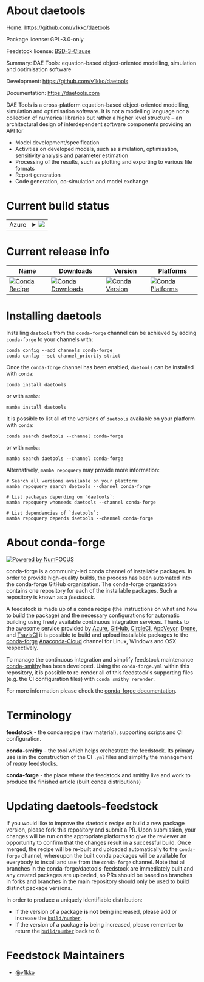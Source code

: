 About daetools
==============

Home: https://github.com/v1kko/daetools

Package license: GPL-3.0-only

Feedstock license: [BSD-3-Clause](https://github.com/conda-forge/daetools-feedstock/blob/main/LICENSE.txt)

Summary: DAE Tools: equation-based object-oriented modelling, simulation and optimisation software

Development: https://github.com/v1kko/daetools

Documentation: https://daetools.com

DAE Tools is a cross-platform equation-based object-oriented modelling, simulation and optimisation software. It is not a modelling language nor a collection of numerical libraries but rather a higher level structure – an architectural design of interdependent software components providing an API for
- Model development/specification
- Activities on developed models, such as simulation, optimisation, sensitivity analysis and parameter estimation
- Processing of the results, such as plotting and exporting to various file formats
- Report generation
- Code generation, co-simulation and model exchange


Current build status
====================


<table>
    
  <tr>
    <td>Azure</td>
    <td>
      <details>
        <summary>
          <a href="https://dev.azure.com/conda-forge/feedstock-builds/_build/latest?definitionId=14257&branchName=main">
            <img src="https://dev.azure.com/conda-forge/feedstock-builds/_apis/build/status/daetools-feedstock?branchName=main">
          </a>
        </summary>
        <table>
          <thead><tr><th>Variant</th><th>Status</th></tr></thead>
          <tbody><tr>
              <td>linux_64_numpy1.20python3.8.____73_pypy</td>
              <td>
                <a href="https://dev.azure.com/conda-forge/feedstock-builds/_build/latest?definitionId=14257&branchName=main">
                  <img src="https://dev.azure.com/conda-forge/feedstock-builds/_apis/build/status/daetools-feedstock?branchName=main&jobName=linux&configuration=linux_64_numpy1.20python3.8.____73_pypy" alt="variant">
                </a>
              </td>
            </tr><tr>
              <td>linux_64_numpy1.20python3.8.____cpython</td>
              <td>
                <a href="https://dev.azure.com/conda-forge/feedstock-builds/_build/latest?definitionId=14257&branchName=main">
                  <img src="https://dev.azure.com/conda-forge/feedstock-builds/_apis/build/status/daetools-feedstock?branchName=main&jobName=linux&configuration=linux_64_numpy1.20python3.8.____cpython" alt="variant">
                </a>
              </td>
            </tr><tr>
              <td>linux_64_numpy1.20python3.9.____73_pypy</td>
              <td>
                <a href="https://dev.azure.com/conda-forge/feedstock-builds/_build/latest?definitionId=14257&branchName=main">
                  <img src="https://dev.azure.com/conda-forge/feedstock-builds/_apis/build/status/daetools-feedstock?branchName=main&jobName=linux&configuration=linux_64_numpy1.20python3.9.____73_pypy" alt="variant">
                </a>
              </td>
            </tr><tr>
              <td>linux_64_numpy1.20python3.9.____cpython</td>
              <td>
                <a href="https://dev.azure.com/conda-forge/feedstock-builds/_build/latest?definitionId=14257&branchName=main">
                  <img src="https://dev.azure.com/conda-forge/feedstock-builds/_apis/build/status/daetools-feedstock?branchName=main&jobName=linux&configuration=linux_64_numpy1.20python3.9.____cpython" alt="variant">
                </a>
              </td>
            </tr><tr>
              <td>linux_64_numpy1.21python3.10.____cpython</td>
              <td>
                <a href="https://dev.azure.com/conda-forge/feedstock-builds/_build/latest?definitionId=14257&branchName=main">
                  <img src="https://dev.azure.com/conda-forge/feedstock-builds/_apis/build/status/daetools-feedstock?branchName=main&jobName=linux&configuration=linux_64_numpy1.21python3.10.____cpython" alt="variant">
                </a>
              </td>
            </tr>
          </tbody>
        </table>
      </details>
    </td>
  </tr>
</table>

Current release info
====================

| Name | Downloads | Version | Platforms |
| --- | --- | --- | --- |
| [![Conda Recipe](https://img.shields.io/badge/recipe-daetools-green.svg)](https://anaconda.org/conda-forge/daetools) | [![Conda Downloads](https://img.shields.io/conda/dn/conda-forge/daetools.svg)](https://anaconda.org/conda-forge/daetools) | [![Conda Version](https://img.shields.io/conda/vn/conda-forge/daetools.svg)](https://anaconda.org/conda-forge/daetools) | [![Conda Platforms](https://img.shields.io/conda/pn/conda-forge/daetools.svg)](https://anaconda.org/conda-forge/daetools) |

Installing daetools
===================

Installing `daetools` from the `conda-forge` channel can be achieved by adding `conda-forge` to your channels with:

```
conda config --add channels conda-forge
conda config --set channel_priority strict
```

Once the `conda-forge` channel has been enabled, `daetools` can be installed with `conda`:

```
conda install daetools
```

or with `mamba`:

```
mamba install daetools
```

It is possible to list all of the versions of `daetools` available on your platform with `conda`:

```
conda search daetools --channel conda-forge
```

or with `mamba`:

```
mamba search daetools --channel conda-forge
```

Alternatively, `mamba repoquery` may provide more information:

```
# Search all versions available on your platform:
mamba repoquery search daetools --channel conda-forge

# List packages depending on `daetools`:
mamba repoquery whoneeds daetools --channel conda-forge

# List dependencies of `daetools`:
mamba repoquery depends daetools --channel conda-forge
```


About conda-forge
=================

[![Powered by
NumFOCUS](https://img.shields.io/badge/powered%20by-NumFOCUS-orange.svg?style=flat&colorA=E1523D&colorB=007D8A)](https://numfocus.org)

conda-forge is a community-led conda channel of installable packages.
In order to provide high-quality builds, the process has been automated into the
conda-forge GitHub organization. The conda-forge organization contains one repository
for each of the installable packages. Such a repository is known as a *feedstock*.

A feedstock is made up of a conda recipe (the instructions on what and how to build
the package) and the necessary configurations for automatic building using freely
available continuous integration services. Thanks to the awesome service provided by
[Azure](https://azure.microsoft.com/en-us/services/devops/), [GitHub](https://github.com/),
[CircleCI](https://circleci.com/), [AppVeyor](https://www.appveyor.com/),
[Drone](https://cloud.drone.io/welcome), and [TravisCI](https://travis-ci.com/)
it is possible to build and upload installable packages to the
[conda-forge](https://anaconda.org/conda-forge) [Anaconda-Cloud](https://anaconda.org/)
channel for Linux, Windows and OSX respectively.

To manage the continuous integration and simplify feedstock maintenance
[conda-smithy](https://github.com/conda-forge/conda-smithy) has been developed.
Using the ``conda-forge.yml`` within this repository, it is possible to re-render all of
this feedstock's supporting files (e.g. the CI configuration files) with ``conda smithy rerender``.

For more information please check the [conda-forge documentation](https://conda-forge.org/docs/).

Terminology
===========

**feedstock** - the conda recipe (raw material), supporting scripts and CI configuration.

**conda-smithy** - the tool which helps orchestrate the feedstock.
                   Its primary use is in the construction of the CI ``.yml`` files
                   and simplify the management of *many* feedstocks.

**conda-forge** - the place where the feedstock and smithy live and work to
                  produce the finished article (built conda distributions)


Updating daetools-feedstock
===========================

If you would like to improve the daetools recipe or build a new
package version, please fork this repository and submit a PR. Upon submission,
your changes will be run on the appropriate platforms to give the reviewer an
opportunity to confirm that the changes result in a successful build. Once
merged, the recipe will be re-built and uploaded automatically to the
`conda-forge` channel, whereupon the built conda packages will be available for
everybody to install and use from the `conda-forge` channel.
Note that all branches in the conda-forge/daetools-feedstock are
immediately built and any created packages are uploaded, so PRs should be based
on branches in forks and branches in the main repository should only be used to
build distinct package versions.

In order to produce a uniquely identifiable distribution:
 * If the version of a package **is not** being increased, please add or increase
   the [``build/number``](https://docs.conda.io/projects/conda-build/en/latest/resources/define-metadata.html#build-number-and-string).
 * If the version of a package **is** being increased, please remember to return
   the [``build/number``](https://docs.conda.io/projects/conda-build/en/latest/resources/define-metadata.html#build-number-and-string)
   back to 0.

Feedstock Maintainers
=====================

* [@v1kko](https://github.com/v1kko/)

